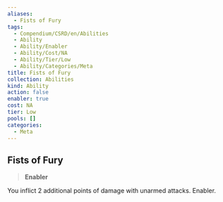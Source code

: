 ```yaml
---
aliases:
  - Fists of Fury
tags:
  - Compendium/CSRD/en/Abilities
  - Ability
  - Ability/Enabler
  - Ability/Cost/NA
  - Ability/Tier/Low
  - Ability/Categories/Meta
title: Fists of Fury
collection: Abilities
kind: Ability
action: false
enabler: true
cost: NA
tier: Low
pools: []
categories:
  - Meta
---
```

## Fists of Fury  
>**Enabler**
  
You inflict 2 additional points of damage with unarmed attacks. Enabler.